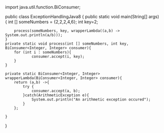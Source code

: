 import java.util.function.BiConsumer;

public class ExceptionHandlingJava8 {
    public static void main(String[] args){
        int [] someNumbers = {2,2,2,4,6};
        int key=2;

        process(someNumbers, key, wrapperLambda((a,b) -> System.out.println(a/b)));
    }
    private static void process(int [] someNumbers, int key, BiConsumer<Integer, Integer> consumer){
        for (int i : someNumbers){
                consumer.accept(i, key);
        }
    }

    private static BiConsumer<Integer, Integer> wrapperLambda(BiConsumer<Integer, Integer> consumer){
        return (a,b) ->{
            try {
                consumer.accept(a, b);
            }catch(ArithmeticException e){
                System.out.println("An arithmetic exception occured");
            }
        };

    }

}

